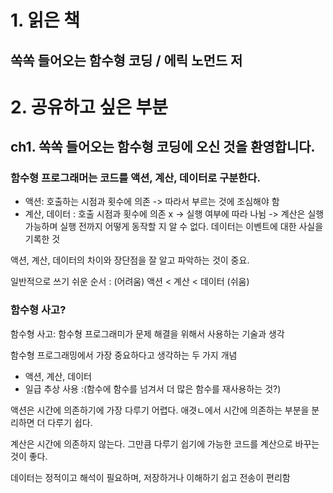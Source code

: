 # 1. 읽은 책

   ## 쏙쏙 들어오는 함수형 코딩 / 에릭 노먼드 저 
   
# 2. 공유하고 싶은 부분

## ch1. 쏙쏙 들어오는 함수형 코딩에 오신 것을 환영합니다.

### 함수형 프로그래머는 코드를 액션, 계산, 데이터로 구분한다.
* 액션: 호출하는 시점과 횟수에 의존 -> 따라서 부르는 것에 조심해야 함 
* 계산, 데이터 : 호출 시점과 횟수에 의존 x -> 실행 여부에 따라 나뉨 -> 계산은 실행 가능하며 실행 전까지 어떻게 동작할 지 알 수 없다. 데이터는 이벤트에 대한 사실을 기록한 것


액션, 계산, 데이터의 차이와 장단점을 잘 알고 파악하는 것이 중요.

일반적으로 쓰기 쉬운 순서 : (어려움) 액션 < 계산 < 데이터 (쉬움)

### 함수형 사고?
함수형 사고: 함수형 프로그래미가 문제 해결을 위해서 사용하는 기술과 생각

함수형 프로그래밍에서 가장 중요하다고 생각하는 두 가지 개념 
* 액션, 계산, 데이터 
* 일급 추상 사용 :(함수에 함수를 넘겨서 더 많은 함수를 재사용하는 것?) 

액션은 시간에 의존하기에 가장 다루기 어렵다. 애겻ㄴ에서 시간에 의존하는 부분을 분리하면 더 다루기 쉽다. 

계산은 시간에 의존하지 않는다. 그만큼 다루기 쉽기에 가능한 코드를 계산으로 바꾸는 것이 좋다. 

데이터는 정적이고 해석이 필요하며, 저장하거나 이해하기 쉽고 전송이 편리함 




